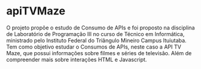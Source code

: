 # apiTVMaze
O projeto propõe o estudo de Consumo de APIs e foi proposto na disciplina de Laboratório de Programação III no curso de Técnico em Informática, ministrado pelo Instituto Federal do Triângulo Mineiro Campus Ituiutaba. Tem como objetivo estudar o Consumos de APIs, neste caso a API TV Maze, que possui informações sobre filmes e séries de televisão. Além de compreender mais sobre interações HTML e Javascript.
